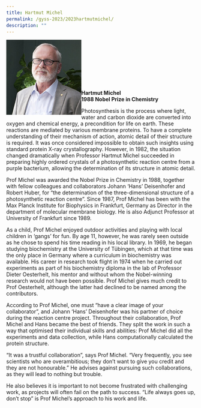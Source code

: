 ```yaml
---
title: Hartmut Michel
permalink: /gyss-2023/2023hartmutmichel/
description: ""
---
```

<img src="/images/GYSS%202022/hartmut.jpg" alt="Hartmut Michel" align="left" style="width:200px">
<br>
<br>
<br>
<br>
<br>
<br>
<br>

**Hartmut Michel** <br>
**1988 Nobel Prize in Chemistry**

Photosynthesis is the process where light, water and carbon dioxide are converted into oxygen and chemical energy, a precondition for life on earth. These reactions are mediated by various membrane proteins. To have a complete understanding of their mechanism of action, atomic detail of their structure is required. It was once considered impossible to obtain such insights using standard protein X-ray crystallography. However, in 1982, the situation changed dramatically when Professor Hartmut Michel succeeded in preparing highly ordered crystals of a photosynthetic reaction centre from a purple bacterium, allowing the determination of its structure in atomic detail.  
  
Prof Michel was awarded the Nobel Prize in Chemistry in 1988, together with fellow colleagues and collaborators Johann ‘Hans’ Deisenhofer and Robert Huber, for “the determination of the three-dimensional structure of a photosynthetic reaction centre”. Since 1987, Prof Michel has been with the Max Planck Institute for Biophysics in Frankfurt, Germany as Director in the department of molecular membrane biology. He is also Adjunct Professor at University of Frankfurt since 1989.  
  
As a child, Prof Michel enjoyed outdoor activities and playing with local children in ‘gangs’ for fun. By age 11, however, he was rarely seen outside as he chose to spend his time reading in his local library. In 1969, he began studying biochemistry at the University of Tübingen, which at that time was the only place in Germany where a curriculum in biochemistry was available. His career in research took flight in 1974 when he carried out experiments as part of his biochemistry diploma in the lab of Professor Dieter Oesterhelt, his mentor and without whom the Nobel-winning research would not have been possible. Prof Michel gives much credit to Prof Oesterhelt, although the latter had declined to be named among the contributors.  
  
According to Prof Michel, one must “have a clear image of your collaborator”, and Johann ‘Hans’ Deisenhofer was his partner of choice during the reaction centre project. Throughout their collaboration, Prof Michel and Hans became the best of friends. They split the work in such a way that optimised their individual skills and abilities: Prof Michel did all the experiments and data collection, while Hans computationally calculated the protein structure.&nbsp;  
  
“It was a trustful collaboration”, says Prof Michel. “Very frequently, you see scientists who are overambitious; they don’t want to give you credit and they are not honourable.” He advises against pursuing such collaborations, as they will lead to nothing but trouble.  
  
He also believes it is important to not become frustrated with challenging work, as projects will often fail on the path to success. “Life always goes up, don’t stop” is Prof Michel’s approach to his work and life.